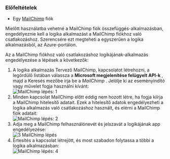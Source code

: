 ### <a name="prerequisites"></a>Előfeltételek
- Egy [MailChimp](https://www.MailChimp.com/) fiók 

Mielőtt használatba vehetné a MailChimp fiók összefüggés-alkalmazásban, engedélyeznie kell a logika alkalmazást a MailChimp fiókhoz való csatlakozáshoz. Szerencsére ezt megteheti a egyszerűen a logika alkalmazásból, az Azure-portálon. 

Az a MailChimp fiókhoz való csatlakozáshoz logikájának-alkalmazás engedélyezése a lépések a következők:

1. A logika alkalmazás Tervező MailChimp, kapcsolatot létrehozni, a legördülő listában válassza a **Microsoft megjelenítése felügyelt API-k** , majd a Keresés mezőbe írja be a *MailChimp* . Jelölje ki az eseményindító vagy művelet fogja használni kívánt:  
  ![MailChimp lépés: 1](./media/connectors-create-api-mailchimp/mailchimp-1.png)
2. Minden kapcsolat MailChimp előtt eddig nem hozott létre, ha fogja kiírja a MailChimp hitelesítő adatait. Ezek a hitelesítő adatok engedélyezheti a logika alkalmazás való csatlakozáshoz használt, és elérni a MailChimp fiók adatait:  
  ![MailChimp lépés: 2](./media/connectors-create-api-mailchimp/mailchimp-2.png)
3. Adja meg a MailChimp felhasználónevét és jelszavát a logikájának app engedélyezése:  
  ![3 MailChimp lépés](./media/connectors-create-api-mailchimp/mailchimp-3.png)   
4. Értesítés a kapcsolat létrejött, és most szabadon folytassa a többi a logika alkalmazásban:  
  ![MailChimp lépés: 4](./media/connectors-create-api-mailchimp/mailchimp-4.png)
